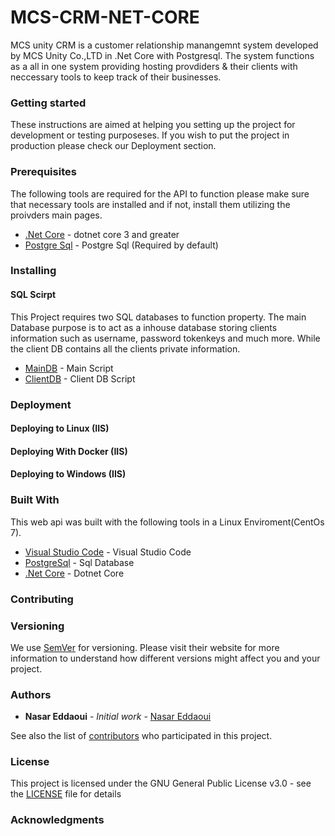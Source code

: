 # MCS-CRM-NET-CORE
MCS unity CRM is a customer relationship manangemnt system developed by MCS Unity Co.,LTD in .Net
Core with Postgresql. The system functions as a all in one system providing hosting provdiders
& their clients with neccessary tools to keep track of their businesses.

### Getting started
These instructions are aimed at helping you setting up the project for development or testing purposeses.
If you wish to put the project in production please check our Deployment section.

### Prerequisites
The following tools are required for the API to function please make sure that necessary tools
are installed and if not, install them utilizing the proivders main pages.
* [.Net Core](https://dotnet.microsoft.com/download/dotnet-core/3.0) - dotnet core 3 and greater
* [Postgre Sql](https://www.postgresql.org/) - Postgre Sql (Required by default)


### Installing
#### SQL Scirpt
This Project requires two SQL databases to function property. The main Database purpose is to 
act as a inhouse database storing clients information such as username, password tokenkeys 
and much more. While the client DB contains all the clients private information. 

* [MainDB](https://github.com) - Main Script
* [ClientDB](https://github.com) - Client DB Script

### Deployment
#### Deploying to Linux (IIS)
#### Deploying With Docker (IIS)
#### Deploying to Windows (IIS)

### Built With
This web api was built with the following tools in a Linux Enviroment(CentOs 7).
* [Visual Studio Code](https://code.visualstudio.com/) - Visual Studio Code
* [PostgreSql](https://www.postgresql.org/) - Sql Database 
* [.Net Core](https://dotnet.microsoft.com/) - Dotnet Core

### Contributing

### Versioning
We use [SemVer](http://semver.org/) for versioning. Please visit their website for more 
information to understand how different versions might affect you and your project.

### Authors

* **Nasar Eddaoui** - *Initial work* - [Nasar Eddaoui](https://github.com/Nasar165)

See also the list of [contributors](https://github.com/Nasar165/MCS_CRM_NET_CORE/graphs/contributors) who participated in this project.

### License
This project is licensed under the GNU General Public License v3.0 - see the [LICENSE](LICENSE) file for details

### Acknowledgments
